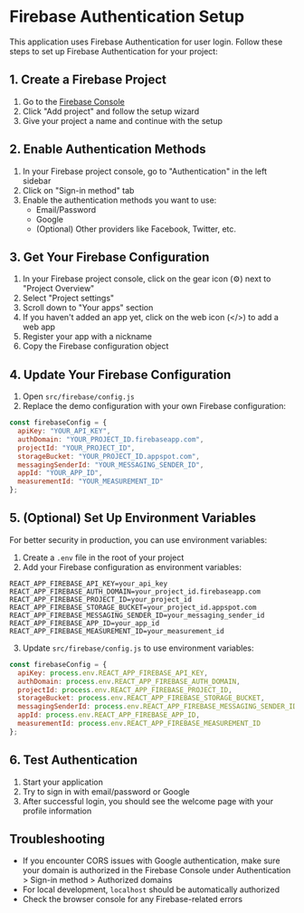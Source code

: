 # Firebase Authentication Setup

This application uses Firebase Authentication for user login. Follow these steps to set up Firebase Authentication for your project:

## 1. Create a Firebase Project

1. Go to the [Firebase Console](https://console.firebase.google.com/)
2. Click "Add project" and follow the setup wizard
3. Give your project a name and continue with the setup

## 2. Enable Authentication Methods

1. In your Firebase project console, go to "Authentication" in the left sidebar
2. Click on "Sign-in method" tab
3. Enable the authentication methods you want to use:
   - Email/Password
   - Google
   - (Optional) Other providers like Facebook, Twitter, etc.

## 3. Get Your Firebase Configuration

1. In your Firebase project console, click on the gear icon (⚙️) next to "Project Overview"
2. Select "Project settings"
3. Scroll down to "Your apps" section
4. If you haven't added an app yet, click on the web icon (</>) to add a web app
5. Register your app with a nickname
6. Copy the Firebase configuration object

## 4. Update Your Firebase Configuration

1. Open `src/firebase/config.js`
2. Replace the demo configuration with your own Firebase configuration:

```javascript
const firebaseConfig = {
  apiKey: "YOUR_API_KEY",
  authDomain: "YOUR_PROJECT_ID.firebaseapp.com",
  projectId: "YOUR_PROJECT_ID",
  storageBucket: "YOUR_PROJECT_ID.appspot.com",
  messagingSenderId: "YOUR_MESSAGING_SENDER_ID",
  appId: "YOUR_APP_ID",
  measurementId: "YOUR_MEASUREMENT_ID"
};
```

## 5. (Optional) Set Up Environment Variables

For better security in production, you can use environment variables:

1. Create a `.env` file in the root of your project
2. Add your Firebase configuration as environment variables:

```
REACT_APP_FIREBASE_API_KEY=your_api_key
REACT_APP_FIREBASE_AUTH_DOMAIN=your_project_id.firebaseapp.com
REACT_APP_FIREBASE_PROJECT_ID=your_project_id
REACT_APP_FIREBASE_STORAGE_BUCKET=your_project_id.appspot.com
REACT_APP_FIREBASE_MESSAGING_SENDER_ID=your_messaging_sender_id
REACT_APP_FIREBASE_APP_ID=your_app_id
REACT_APP_FIREBASE_MEASUREMENT_ID=your_measurement_id
```

3. Update `src/firebase/config.js` to use environment variables:

```javascript
const firebaseConfig = {
  apiKey: process.env.REACT_APP_FIREBASE_API_KEY,
  authDomain: process.env.REACT_APP_FIREBASE_AUTH_DOMAIN,
  projectId: process.env.REACT_APP_FIREBASE_PROJECT_ID,
  storageBucket: process.env.REACT_APP_FIREBASE_STORAGE_BUCKET,
  messagingSenderId: process.env.REACT_APP_FIREBASE_MESSAGING_SENDER_ID,
  appId: process.env.REACT_APP_FIREBASE_APP_ID,
  measurementId: process.env.REACT_APP_FIREBASE_MEASUREMENT_ID
};
```

## 6. Test Authentication

1. Start your application
2. Try to sign in with email/password or Google
3. After successful login, you should see the welcome page with your profile information

## Troubleshooting

- If you encounter CORS issues with Google authentication, make sure your domain is authorized in the Firebase Console under Authentication > Sign-in method > Authorized domains
- For local development, `localhost` should be automatically authorized
- Check the browser console for any Firebase-related errors